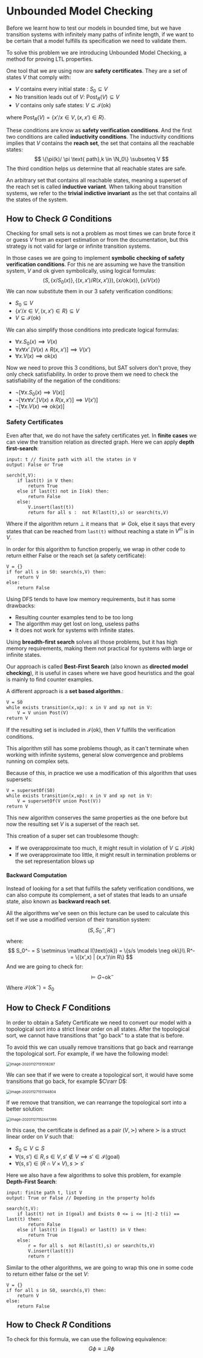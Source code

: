 # Unbounded Model Checking

Before we learnt how to test our models in bounded time, but we have transition systems with infinitely many paths of infinite length, if we want to be certain that a model fulfills its specification we need to validate them.

To solve this problem we are introducing Unbounded Model Checking, a method for proving LTL properties. 

One tool that we are using now are **safety certificates**. They are a set of states $V$ that comply with:

- $V$ contains every initial state : $S_0 \subseteq V$
- No transition leads out of $V$: $\text{Post}_R(V) \subseteq V$
- $V$ contains only safe states: $V \subseteq \mathcal I(\text{ok})$

where  $\text{Post}_R(V) = \{x'/x \in V, (x,x') \in R\}$.

These conditions are know as **safety verification conditions**. And the first two conditions are called **inductivity conditions**. The inductivity conditions implies that $V$ contains the **reach set**, the set that contains all the reachable states:
$$
\{\pi(k)/ \pi \text{ path},k \in \N_0\} \subseteq V
$$
The third condition helps us determine that all reachable states are safe.

An arbitrary set that contains all reachable states, meaning a superset of the reach set is called **inductive variant**. When talking about transition systems, we refer to the **trivial indictive invariant** as the set that contains all the states of the system.

## How to Check $G$ Conditions

Checking for small sets is not a problem as most times we can brute force it or guess $V$ from an expert estimation or from the documentation, but this strategy is not valid for large or infinite transition systems.

In those cases we are going to implement **symbolic checking of safety verification conditions**. For this ne are assuming we have the transition system, $V$ and $\text{ok}$ given symbolically, using logical formulas:
$$
(S,\{x/S_0(x)\},\{(x,x')/R(x,x')\}), \{x/\text{ok}(x)\}, \{x/V(x)\}
$$
We can now substitute them in our 3 safety verification conditions:

- $S_0 \subseteq V$
- $\{x'/x\in V, (x,x') \in R\} \subseteq V$
- $V \subseteq \mathcal I (\text{ok})$

We can also simplify those conditions into predicate logical formulas:

- $\forall x. S_0(x) \implies V(x)$
- $\forall x \forall x'. [V(x) \land R(x,x')] \implies V(x')$
- $\forall x. V (x) \implies \text{ok}(x)$

Now we need to prove this 3 conditions, but SAT solvers don't prove, they only check satisfiability. In order to prove them we need to check the satisfiability of the negation of the conditions:

- $\neg [\forall x. S_0(x) \implies V(x)]$
- $\neg [\forall x \forall x'. [V(x) \land R(x,x')] \implies V(x')]$
- $\neg [\forall x. V (x) \implies \text{ok}(x)]$

### Safety Certificates

Even after that, we do not have the safety certificates yet. In **finite cases** we can view the transition relation as directed graph. Here we can apply **depth first-search**:

```pseudocode
input: t // finite path with all the states in V
output: False or True

serch(t,V):
	if last(t) in V then:
		return True
	else if last(t) not in I(ok) then:
		return False
	else:
		V.insert(last(t))
		return for all s :  not R(last(t),s) or search(ts,V)
```

 Where if the algorithm return $\bot$ it means that $\not \models G\text{ok}$, else it says that every states that can be reached from `last(t)` without reaching a state in $V^{in}$ is in $V$. 

In order for this algorithm to function properly, we wrap in other code to return either False or the reach set (a safety certificate):

```pseudocode
V = {}
if for all s in S0: search(s,V) then:
	return V
else:
	return False
```

Using DFS tends to have low memory requirements, but it has some drawbacks:

- Resulting counter examples tend to be too long
- The algorithm may get lost on long, useless paths
- It does not work for systems with infinite states.

Using **breadth-first search** solves all those problems, but it has high memory requirements, making them not practical for systems with large or infinite states.

Our approach is called **Best-First Search** (also known as **directed model checking**), it is useful in cases where we have good heuristics and the goal is mainly to find counter examples.

A different approach is a **set based algorithm**.:

```pseudocode
V = S0
while exists transition(x,xp): x in V and xp not in V:
	V = V union Post(V)
return V
```

If the resulting set is included in $\mathcal I(\text{ok})$, then $V$ fulfills the verification conditions.

This algorithm still has some problems though, as it can't terminate when working with infinite systems, general slow convergence and problems running on complex sets.

Because of this, in practice we use a modification of this algorithm that uses supersets:

```pseudocode
V = supersetOf(S0)
while exists transition(x,xp): x in V and xp not in V:
	V = supersetOf(V union Post(V))
return V
```

This new algorithm conserves the same properties as the one before but now the resulting set $V$ is a superset of the reach set.

This creation of a super set can troublesome though:

- If we overapproximate too much, it might result in violation of $V \subseteq \mathcal I(\text{ok})$
- If we overapproximate too little, it might result in termination problems or the set representation blows up

#### Backward Computation

Instead of looking for a set that fulfills the safety verification conditions, we can also compute its complement, a set of states that leads to an unsafe state, also known as **backward reach set**.

All the algorithms we've seen on this lecture can be used to calculate this set if we use a modified version of their transition system:
$$
(S,S_0^-,R^-)
$$
where:
$$
S_0^- = S \setminus \mathcal I(\text{ok}) = \{s/s \models \neg ok\}\\
R^- = \{(x',x) | (x,x')\in R\}
$$
And we are going to check for:
$$
\models G \neg \text{ok}^-
$$
Where $\mathcal I(\text{ok}^-) = S_0$

## How to Check $F$ Conditions

In order to obtain a Safety Certificate we need to convert our model with a topological sort into a strict linear order on all states. After the topological sort, we cannot have transitions that "go back" to a state that is before. 

To avoid this we can usually remove transitions that go back and rearrange the topological sort. For example, if we have the following model:

<img src="Resources/08 - Unbounded Model Checking/image-20201127151518287.png" alt="image-20201127151518287" style="zoom:67%;" />

We can see that if we were to create a topological sort, it would have some transitions that go back, for example $C\rarr D$:

<img src="Resources/08 - Unbounded Model Checking/image-20201127151744804.png" alt="image-20201127151744804" style="zoom:67%;" />

If we remove that transition, we can rearrange the topological sort into a better solution:

<img src="Resources/08 - Unbounded Model Checking/image-20201127152447386.png" alt="image-20201127152447386" style="zoom:67%;" />

In this case, the certificate is defined as a pair $(V,\succ)$ where $\succ$ is a struct linear order on $V$ such that:

- $S_0 \subseteq V \subseteq S$
- $\forall (s,s') \in R, s \in V, s'\not \in V \implies s' \in \mathcal I(\text{goal})$
- $\forall (s,s') \in (R \cap V \times V), s \succ s'$

Here we also have a few algorithms to solve this problem, for example **Depth-First Search**:

```pseudocode
input: finite path t, list V
output: True or False // Depeding in the property holds

search(t,V):
	if last(t) not in I(goal) and Exists 0 <= i <= |t|-2 t(i) == last(t) then:
		return False
	else if last(t) in I(goal) or last(t) in V then:
		return True
	else:
		r = for all s  not R(last(t),s) or search(ts,V)
        V.insert(last(t))
        return r
```

Similar to the other algorithms, we are going to wrap this one in some code to return either false or the set $V$:

```pseudocode
V = {}
if for all s in S0, search(s,V) then:
	return V
else:
	return False
```

## How to Check $R$ Conditions

To check for this formula, we can use the following equivalence:
$$
G\phi \equiv \bot R\phi
$$


















